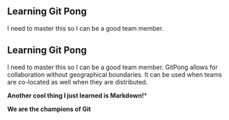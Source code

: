 ## Learning Git Pong
I need to master this so I can be a good team member.

## Learning Git Pong 
I need to master this so I can be a good team member. 
GitPong allows for collaboration without geographical boundaries. 
It can be used when teams are co-located as well when they are distributed.

**Another cool thing I just learned is Markdown!***

**We are the champions of Git**